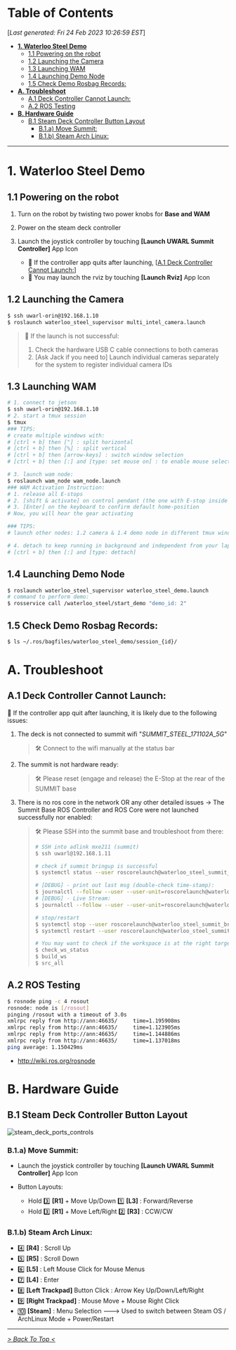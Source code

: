 <toc>

# Table of Contents
[*Last generated: Fri 24 Feb 2023 10:26:59 EST*]
- [**1. Waterloo Steel Demo**](#1-Waterloo-Steel-Demo)
  - [1.1 Powering on the robot](#11-Powering-on-the-robot)
  - [1.2 Launching the Camera](#12-Launching-the-Camera)
  - [1.3 Launching WAM](#13-Launching-WAM)
  - [1.4 Launching Demo Node](#14-Launching-Demo-Node)
  - [1.5 Check Demo Rosbag Records:](#15-Check-Demo-Rosbag-Records)
- [**A. Troubleshoot**](#A-Troubleshoot)
  - [A.1 Deck Controller Cannot Launch:](#A1-Deck-Controller-Cannot-Launch)
  - [A.2 ROS Testing](#A2-ROS-Testing)
- [**B. Hardware Guide**](#B-Hardware-Guide)
  - [B.1 Steam Deck Controller Button Layout](#B1-Steam-Deck-Controller-Button-Layout)
    - [B.1.a) Move Summit:](#B1a-Move-Summit)
    - [B.1.b) Steam Arch Linux:](#B1b-Steam-Arch-Linux)

---
</toc>


# 1. Waterloo Steel Demo

## 1.1 Powering on the robot

1. Turn on the robot by twisting two power knobs for **Base and WAM**
2. Power on the steam deck controller
3. Launch the joystick controller by touching **[Launch UWARL Summit Controller]** App Icon

   - 🚨 If the controller app quits after launching,  [[A.1 Deck Controller Cannot Launch:](#A1-Deck-Controller-Cannot-Launch)]
   - :notebook: You may launch the rviz by touching **[Launch Rviz]** App Icon

## 1.2 Launching the Camera

```bash
$ ssh uwarl-orin@192.168.1.10
$ roslaunch waterloo_steel_supervisor multi_intel_camera.launch
```

> 🚨 If the launch is not successful:
>
> 1. Check the hardware USB C cable connections to both cameras
> 2. [Ask Jack if you need to] Launch individual cameras separately for the system to register individual camera IDs

## 1.3 Launching WAM

```bash
# 1. connect to jetson
$ ssh uwarl-orin@192.168.1.10
# 2. start a tmux session
$ tmux 
### TIPS:
# create multiple windows with:
# [ctrl + b] then ["] : split horizontal
# [ctrl + b] then [%] : split vertical
# [ctrl + b] then [arrow-keys] : switch window selection
# [ctrl + b] then [:] and [type: set mouse on] : to enable mouse selection and scroll and window adjustment

# 3. launch wam node:
$ roslaunch wam_node wam_node.launch
### WAM Activation Instruction:
# 1. release all E-stops
# 2. [shift & activate] on control pendant (the one with E-stop inside the cabinet)
# 3. [Enter] on the keyboard to confirm default home-position
# Now, you will hear the gear activating

### TIPS:
# launch other nodes: 1.2 camera & 1.4 demo node in different tmux windows

# 4. detach to keep running in background and independent from your laptop terminal:
# [ctrl + b] then [:] and [type: dettach]
```

## 1.4 Launching Demo Node

```bash
$ roslaunch waterloo_steel_supervisor waterloo_steel_demo.launch
# command to perform demo:
$ rosservice call /waterloo_steel/start_demo "demo_id: 2"
```

## 1.5 Check Demo Rosbag Records:

```bash
$ ls ~/.ros/bagfiles/waterloo_steel_demo/session_{id}/
```



# A. Troubleshoot

## A.1 Deck Controller Cannot Launch:

🚨 If the controller app quit after launching, it is likely due to the following issues:

 1.  The deck is not connected to summit wifi "*SUMMIT_STEEL_171102A_5G*"

     > 🛠️ Connect to the wifi manually at the status bar

 2.  The summit is not hardware ready:

     > 🛠️ Please reset (engage and release) the E-Stop at the rear of the SUMMIT base

 3.  There is no ros core in the network OR any other detailed issues → The Summit Base ROS Controller and ROS Core were not launched successfully nor enabled:

     > 🛠️ Please SSH into the summit base and troubleshoot from there:
     >
     > ```bash
     > # SSH into adlink mxe211 (summit)
     > $ ssh uwarl@192.168.1.11
     > 
     > # check if summit bringup is successful
     > $ systemctl status --user roscorelaunch@waterloo_steel_summit_bringup:waterloo_steel_summit.launch
     > 
     > # [DEBUG] - print out last msg (double-check time-stamp):
     > $ journalctl --follow --user --user-unit=roscorelaunch@waterloo_steel_summit_bringup:waterloo_steel_summit.launch.service > log.txt
     > # [DEBUG] - Live Stream:
     > $ journalctl --follow --user --user-unit=roscorelaunch@waterloo_steel_summit_bringup:waterloo_steel_summit.launch.service
     > 
     > # stop/restart
     > $ systemctl stop --user roscorelaunch@waterloo_steel_summit_bringup:waterloo_steel_summit.launch
     > $ systemctl restart --user roscorelaunch@waterloo_steel_summit_bringup:waterloo_steel_summit.launch
     > 
     > # You may want to check if the workspace is at the right target, and built successfully:
     > $ check_ws_status
     > $ build_ws
     > $ src_all
     > ```



## A.2 ROS Testing

```bash
$ rosnode ping -c 4 rosout
rosnode: node is [/rosout]
pinging /rosout with a timeout of 3.0s
xmlrpc reply from http://ann:46635/     time=1.195908ms
xmlrpc reply from http://ann:46635/     time=1.123905ms
xmlrpc reply from http://ann:46635/     time=1.144886ms
xmlrpc reply from http://ann:46635/     time=1.137018ms
ping average: 1.150429ms
```

- http://wiki.ros.org/rosnode

# B. Hardware Guide

## B.1 Steam Deck Controller Button Layout

![steam_deck_ports_controls](resources/steam_deck_ports_controls.jpg)

### B.1.a) Move Summit:

- Launch the joystick controller by touching **[Launch UWARL Summit Controller]** App Icon

- Button Layouts:
  - Hold :three: **[R1]**  + Move Up/Down :one: **[L3]** : Forward/Reverse
  - Hold :three: **[R1]**  + Move Left/Right :two: **[R3]** : CCW/CW

### B.1.b) Steam Arch Linux:

- :four: **[R4]** : Scroll Up
- :five: **[R5]** : Scroll Down
- :six: **[L5]** : Left Mouse Click for Mouse Menus
- :seven: **[L4]** : Enter 
- :eight: **[Left Trackpad]**  Button Click : Arrow Key Up/Down/Left/Right
- 9️⃣ **[Right Trackpad]** : Mouse Move +  Mouse Right Click
- :keycap_ten: **[Steam]** : Menu Selection ---> Used to switch between Steam OS / ArchLinux Mode + Power/Restart





<eof>

---
[*> Back To Top <*](#Table-of-Contents)
</eof>